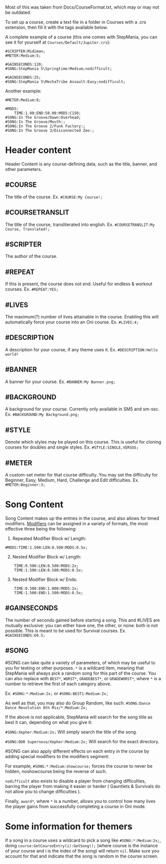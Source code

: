 Most of this was taken from Docs/CourseFormat.txt, which may or may not be outdated.

To set up a course, create a text file in a folder in Courses with a .crs extension, then fill it with the tags available below.

A complete example of a course (this one comes with StepMania, you can see it for yourself at `Courses/Default/Jupiter.crs`):
```#COURSE:Jupiter;
#SCRIPTER:Midiman;
#METER:Medium:5;

#GAINSECONDS:120;
#SONG:StepMania 5\Springtime:Medium;nodifficult;

#GAINSECONDS:25;
#SONG:StepMania 5\MechaTribe Assault:Easy;nodifficult;
```

Another example:
```#COURSE:My Awesome Course - The Revenge;
#METER:Medium:8;

#MODS:
	TIME:1.00:END:50.00:MODS:C150;
#SONG:In The Groove/Dawn:Overhead;
#SONG:In The Groove/Mouth:;
#SONG:In The Groove 2/Funk Factory:;
#SONG:In The Groove 3/Disconnected Zeo:;
```
# Header content
Header Content is any course-defining data, such as the title, banner, and other parameters.
## #COURSE
The title of the course. Ex. `#COURSE:My Course!;`

## #COURSETRANSLIT
The title of the course, transliterated into english. Ex. `#COURSETRANSLIT:My Course, Translated!;`

## #SCRIPTER
The author of the course.

## #REPEAT
If this is present, the course does not end.
Useful for endless & workout courses.
Ex. `#REPEAT:YES;`

## #LIVES
The maximum(?) number of lives attainable in the course. Enabling this will automatically force your course into an Oni course. Ex. `#LIVES:4;`

## #DESCRIPTION
A description for your course, if any theme uses it. Ex. `#DESCRIPTION:Hello world!`

## #BANNER
A banner for your course. Ex. `#BANNER:My Banner.png;`

## #BACKGROUND
A background for your course. Currently only available in SM5 and sm-ssc. Ex. `#BACKGROUND:My Background.png;`

## #STYLE
Denote which styles may be played on this course. This is useful for cloning courses for doubles and single styles.
Ex. `#STYLE:SINGLE,VERSUS;`

## #METER
A custom-set meter for that course difficulty. You may set the difficulty
for Beginner, Easy, Medium, Hard, Challenge and Edit difficulties.
Ex. `#METER:Beginner:3;`

# Song Content
Song Content makes up the entries in the course, and also allows for timed modifiers.
[Modifiers](https://github.com/stepmania/stepmania/wiki/List-of-Song-Modifiers) can be assigned in a variety of formats, the most effective three being the following:

1. Repeated Modifier Block w/ Length:
```#MODS:TIME:0.500:LEN:0.500:MODS:2x;
#MODS:TIME:1.500:LEN:0.500:MODS:0.5x;
```
2. Nested Modifier Block w/ Length:
```#MODS:
	TIME:0.500:LEN:0.500:MODS:2x;
	TIME:1.500:LEN:0.500:MODS:0.5x;
```
3. Nested Modifier Block w/ Ends:
```#MODS:
	TIME:0.500:END:1.000:MODS:2x;
	TIME:1.500:END:1.500:MODS:0.5x;
```
## #GAINSECONDS
The number of seconds gained before starting a song. This and #LIVES are
mutually exclusive: you can either have one, the other, or none: both
is not possible. This is meant to be used for Survival courses. Ex. `#GAINSECONDS:60.5;`

## #SONG
#SONG can take quite a variety of parameters, of which may be useful to you
for testing or other purposes.
`*` is a wildcard item, meaning that StepMania will always pick a random song
for this part of the course.
You can also replace with `BEST*`, `WORST*`, `GRADEBEST*`, or `GRADEWORST*`, where `*` 
is a number to retrieve the first of each category above.

Ex. `#SONG:*:Medium:2x;` or `#SONG:BEST1:Medium:2x;`

As well as that, you may also do Group Random, like such:
`#SONG:Dance Dance Revolution 8th Mix/*:Medium:2x;`

If the above is not applicable, StepMania will search for the song title as best it can, depending on what you give it:

`#SONG:Xepher:Medium:2x;` Will simply search the title of the song.

`#SONG:DDR Supernova/Xepher:Medium:2x;` Will search for the exact directory.

#SONG can also apply different effects on each entry in the course by adding special modifiers to the modifiers segment:

For example, `#SONG:*:Medium:showcourse;` forces the course to never be hidden, noshowcourse being the reverse of such.

`nodifficult` also exists to disable a player from changing difficulties, 
barring the player from making it easier or harder ( Gauntlets & Survivals
do not allow you to change difficulties ).

Finally, `award*`, where `*` is a number, allows you to control how many lives the player gains from successfully completing a course in Oni mode.

# Some information for themers

If a song in a course uses a wildcard to pick a song like `#SONG:*:Medium:2x;`, doing `course:GetCourseEntry(i):GetSong();` (where course is the instance of your course and i is the index of the song) will return `nil`. Make sure you account for that and indicate that the song is random in the course screen.